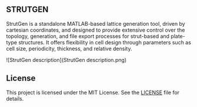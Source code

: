 ## STRUTGEN

StrutGen is a standalone MATLAB-based lattice generation tool, driven by cartesian coordinates, and designed to provide extensive control over the topology, generation, and file export processes for strut-based and plate-type structures. It offers flexibility in cell design through parameters such as cell size, periodicity, thickness, and relative density.

![StrutGen description](StrutGen description.png)

## License

This project is licensed under the MIT License. See the [LICENSE](LICENSE) file for details.

